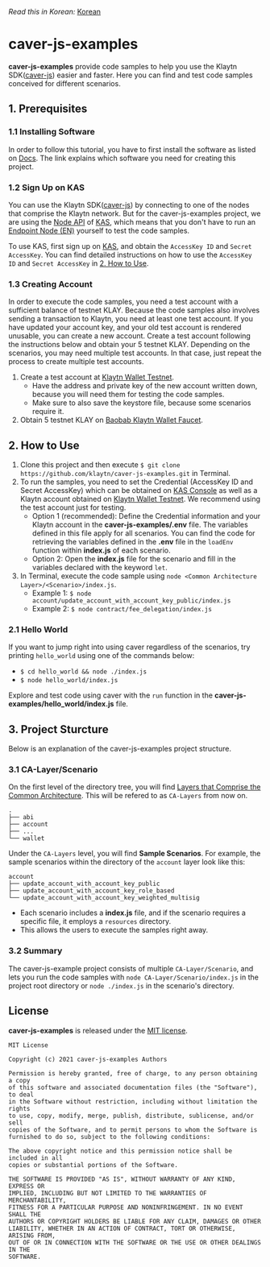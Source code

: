 *Read this in Korean:* [Korean](https://github.com/klaytn/caver-js-examples/blob/master/README.ko.md) 

# caver-js-examples
**caver-js-examples** provide code samples to help you use the Klaytn SDK([caver-js](https://github.com/klaytn/caver-js)) easier and faster. Here you can find and test code samples conceived for different scenarios.

## 1. Prerequisites
### 1.1 Installing Software
In order to follow this tutorial, you have to first install the software as listed on [Docs](https://docs.klaytn.com/bapp/sdk/caver-js/getting-started#prerequisites). The link explains which software you need for creating this project.

### 1.2 Sign Up on KAS
You can use the Klaytn SDK([caver-js](https://github.com/klaytn/caver-js)) by connecting to one of the nodes that comprise the Klaytn network. But for the caver-js-examples project, we are using the [Node API](https://refs.klaytnapi.com/en/node/latest) of [KAS](https://klaytnapi.com), which means that you don't have to run an [Endpoint Node (EN)](https://docs.klaytn.com/node/endpoint-node) yourself to test the code samples.

To use KAS, first sign up on [KAS](https://klaytnapi.com), and obtain the `AccessKey ID` and `Secret AccessKey`.
You can find detailed instructions on how to use the `AccessKey ID` and `Secret AccessKey` in [2. How to Use](https://github.com/klaytn/caver-js-examples#2-how-to-use).

### 1.3 Creating Account
In order to execute the code samples, you need a test account with a sufficient balance of testnet KLAY.
Because the code samples also involves sending a transaction to Klaytn, you need at least one test account. If you have updated your account key, and your old test account is rendered unusable, you can create a new account. Create a test account following the instructions below and obtain your 5 testnet KLAY. Depending on the scenarios, you may need multiple test accounts. In that case, just repeat the process to create multiple test accounts.
1. Create a test account at [Klaytn Wallet Testnet](https://baobab.wallet.klaytn.com/create). 
    * Have the address and private key of the new account written down, because you will need them for testing the code samples.
    * Make sure to also save the keystore file, because some scenarios require it.
2. Obtain 5 testnet KLAY on [Baobab Klaytn Wallet Faucet](https://baobab.wallet.klaytn.com/faucet).

## 2. How to Use
1. Clone this project and then execute `$ git clone https://github.com/klaytn/caver-js-examples.git` in Terminal.
2. To run the samples, you need to set the Credential (AccessKey ID and Secret AccessKey) which can be obtained on [KAS Console](https://console.klaytnapi.com/ko/security/credential) as well as a Klaytn account obtained on [Klaytn Wallet Testnet](https://baobab.wallet.klaytn.com/create). We recommend using the test account just for testing.
    * Option 1 (recommended): Define the Credential information and your Klaytn account in the **caver-js-examples/.env** file. The variables defined in this file apply for all scenarios. You can find the code for retrieving the variables defined in the **.env** file in the `loadEnv` function within **index.js** of each scenario.
    * Option 2: Open the **index.js** file for the scenario and fill in the variables declared with the keyword `let`.
3. In Terminal, execute the code sample using `node <Common Architecture Layer>/<Scenario>/index.js`.
    * Example 1: `$ node account/update_account_with_account_key_public/index.js`
    * Example 2: `$ node contract/fee_delegation/index.js`
    
### 2.1 Hello World
If you want to jump right into using caver regardless of the scenarios, try printing `hello_world` using one of the commands below:
* `$ cd hello_world && node ./index.js`
* `$ node hello_world/index.js`

Explore and test code using caver with the `run` function in the **caver-js-examples/hello_world/index.js** file.

## 3. Project Sturcture
Below is an explanation of the caver-js-examples project structure.
### 3.1 CA-Layer/Scenario

On the first level of the directory tree, you will find [Layers that Comprise the Common Architecture](https://kips.klaytn.com/KIPs/kip-34#layer-diagram-of-the-common-architecture). This will be refered to as `CA-Layers` from now on.
```
.
├── abi
├── account
├── ...
└── wallet
```

Under the `CA-Layers` level, you will find **Sample Scenarios**. For example, the sample scenarios within the directory of the `account` layer look like this:
```
account
├── update_account_with_account_key_public
├── update_account_with_account_key_role_based
└── update_account_with_account_key_weighted_multisig
```
* Each scenario includes a **index.js** file, and if the scenario requires a specific file, it employs a `resources` directory.
* This allows the users to execute the samples right away.

### 3.2 Summary
The caver-js-example project consists of multiple `CA-Layer/Scenario`, and lets you run the code samples with `node CA-Layer/Scenario/index.js` in the project root directory or `node ./index.js` in the scenario's directory.

## License
**caver-js-examples** is released under the [MIT license](./LICENSE).

```
MIT License

Copyright (c) 2021 caver-js-examples Authors

Permission is hereby granted, free of charge, to any person obtaining a copy
of this software and associated documentation files (the "Software"), to deal
in the Software without restriction, including without limitation the rights
to use, copy, modify, merge, publish, distribute, sublicense, and/or sell
copies of the Software, and to permit persons to whom the Software is
furnished to do so, subject to the following conditions:

The above copyright notice and this permission notice shall be included in all
copies or substantial portions of the Software.

THE SOFTWARE IS PROVIDED "AS IS", WITHOUT WARRANTY OF ANY KIND, EXPRESS OR
IMPLIED, INCLUDING BUT NOT LIMITED TO THE WARRANTIES OF MERCHANTABILITY,
FITNESS FOR A PARTICULAR PURPOSE AND NONINFRINGEMENT. IN NO EVENT SHALL THE
AUTHORS OR COPYRIGHT HOLDERS BE LIABLE FOR ANY CLAIM, DAMAGES OR OTHER
LIABILITY, WHETHER IN AN ACTION OF CONTRACT, TORT OR OTHERWISE, ARISING FROM,
OUT OF OR IN CONNECTION WITH THE SOFTWARE OR THE USE OR OTHER DEALINGS IN THE
SOFTWARE.
```
